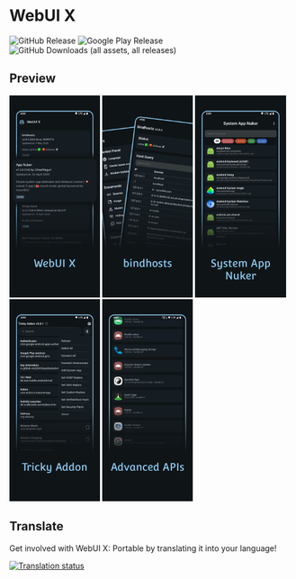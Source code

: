 # WebUI X


![GitHub Release](https://img.shields.io/github/v/release/MMRLApp/WebUI-X-Portable?label=Latest%20Release)
![Google Play Release](https://img.shields.io/endpoint?url=https%3A%2F%2Fplay.cuzi.workers.dev%2Fplay%3Fi%3Dcom.dergoogler.mmrl.wx%26l%3DInstalls%26m%3D%24shortinstalls&label=Google%20Play&color=red)
![GitHub Downloads (all assets, all releases)](https://img.shields.io/github/downloads/MMRLApp/WebUI-X-Portable/total?label=GitHub%20Downloads)

## Preview

<p>
  <img src="fastlane/metadata/android/en-US/images/phoneScreenshots/1.png" width="32%" />
  <img src="fastlane/metadata/android/en-US/images/phoneScreenshots/2.png" width="32%" />
  <img src="fastlane/metadata/android/en-US/images/phoneScreenshots/3.png" width="32%" />
  <img src="fastlane/metadata/android/en-US/images/phoneScreenshots/4.png" width="32%" />
  <img src="fastlane/metadata/android/en-US/images/phoneScreenshots/5.png" width="32%" />
</p>

## Translate

Get involved with WebUI X: Portable by translating it into your language!

[![Translation status](https://hosted.weblate.org/widget/mmrlapp/wxp-main/multi-auto.svg)](https://hosted.weblate.org/engage/mmrlapp/)
